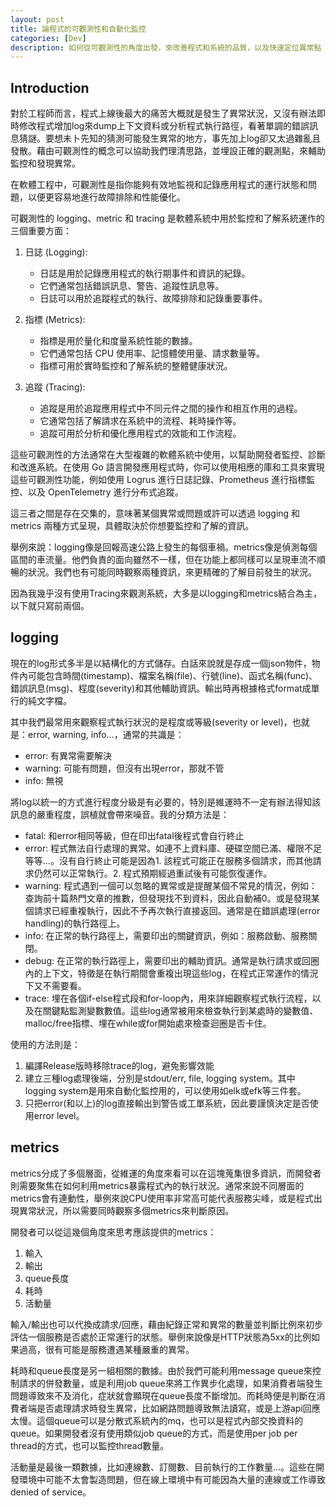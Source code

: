 ```yaml
---
layout: post
title: 論程式的可觀測性和自動化監控
categories: [Dev]
description: 如何從可觀測性的角度出發，來改善程式和系統的品質，以及快速定位異常點
---
```


## Introduction

對於工程師而言，程式上線後最大的痛苦大概就是發生了異常狀況，又沒有辦法即時修改程式增加log來dump上下文資料或分析程式執行路徑，看著單調的錯誤訊息猜謎。要想未卜先知的猜測可能發生異常的地方，事先加上log卻又太過雜亂且發散。藉由可觀測性的概念可以協助我們理清思路，並埋設正確的觀測點，來輔助監控和發現異常。

在軟體工程中，可觀測性是指你能夠有效地監視和記錄應用程式的運行狀態和問題，以便更容易地進行故障排除和性能優化。

可觀測性的 logging、metric 和 tracing 是軟體系統中用於監控和了解系統運作的三個重要方面：

1. 日誌 (Logging):
   - 日誌是用於記錄應用程式的執行期事件和資訊的紀錄。
   - 它們通常包括錯誤訊息、警告、追蹤性訊息等。
   - 日誌可以用於追蹤程式的執行、故障排除和記錄重要事件。

2. 指標 (Metrics):
   - 指標是用於量化和度量系統性能的數據。
   - 它們通常包括 CPU 使用率、記憶體使用量、請求數量等。
   - 指標可用於實時監控和了解系統的整體健康狀況。

3. 追蹤 (Tracing):
   - 追蹤是用於追蹤應用程式中不同元件之間的操作和相互作用的過程。
   - 它通常包括了解請求在系統中的流程、耗時操作等。
   - 追蹤可用於分析和優化應用程式的效能和工作流程。

這些可觀測性的方法通常在大型複雜的軟體系統中使用，以幫助開發者監控、診斷和改進系統。在使用 Go 語言開發應用程式時，你可以使用相應的庫和工具來實現這些可觀測性功能，例如使用 Logrus 進行日誌記錄、Prometheus 進行指標監控、以及 OpenTelemetry 進行分布式追蹤。

這三者之間是存在交集的，意味著某個異常或問題或許可以透過 logging 和 metrics 兩種方式呈現，具體取決於你想要監控和了解的資訊。

舉例來說：logging像是回報高速公路上發生的每個車禍。metrics像是偵測每個區間的車流量。他們負責的面向雖然不一樣，但在功能上都同樣可以呈現車流不順暢的狀況。我們也有可能同時觀察兩種資訊，來更精確的了解目前發生的狀況。

因為我幾乎沒有使用Tracing來觀測系統，大多是以logging和metrics結合為主，以下就只寫前兩個。

## logging

現在的log形式多半是以結構化的方式儲存。白話來說就是存成一個json物件，物件內可能包含時間(timestamp)、檔案名稱(file)、行號(line)、函式名稱(func)、錯誤訊息(msg)、程度(severity)和其他輔助資訊。輸出時再根據格式format成單行的純文字檔。

其中我們最常用來觀察程式執行狀況的是程度或等級(severity or level)，也就是：error, warning, info...，通常的共識是：

- error: 有異常需要解決
- warning: 可能有問題，但沒有出現error，那就不管
- info: 無視

將log以統一的方式進行程度分級是有必要的，特別是維運時不一定有辦法得知該訊息的嚴重程度，誤植就會帶來噪音。我的分類方法是：

- fatal: 和error相同等級，但在印出fatal後程式會自行終止
- error: 程式無法自行處理的異常。如連不上資料庫、硬碟空間已滿、權限不足等等...。沒有自行終止可能是因為1. 該程式可能正在服務多個請求，而其他請求仍然可以正常執行。2. 程式預期經過重試後有可能恢復運作。
- warning: 程式遇到一個可以忽略的異常或是提醒某個不常見的情況，例如：查詢前十篇熱門文章的推數，但發現找不到資料，因此自動補0。或是發現某個請求已經重複執行，因此不予再次執行直接返回。通常是在錯誤處理(error handling)的執行路徑上。
- info: 在正常的執行路徑上，需要印出的關鍵資訊，例如：服務啟動、服務關閉。
- debug: 在正常的執行路徑上，需要印出的輔助資訊。通常是執行請求或回圈內的上下文，特徵是在執行期間會重複出現這些log，在程式正常運作的情況下又不需要看。
- trace: 埋在各個if-else程式段和for-loop內，用來詳細觀察程式執行流程，以及在關鍵點監測變數數值。這些log通常被用來檢查執行到某處時的變數值、malloc/free指標、埋在while或for開始處來檢查迴圈是否卡住。

使用的方法則是：

1. 編譯Release版時移除trace的log，避免影響效能
2. 建立三種log處理後端，分別是stdout/err, file, logging system。其中logging system是用來自動化監控用的，可以使用如elk或efk等三件套。
3. 只把error(和以上)的log直接輸出到警告或工單系統，因此要謹慎決定是否使用error level。

## metrics

metrics分成了多個層面，從維運的角度來看可以在這塊蒐集很多資訊，而開發者則需要聚焦在如何利用metrics暴露程式內的執行狀況。通常來說不同層面的metrics會有連動性，舉例來說CPU使用率非常高可能代表服務尖峰，或是程式出現異常狀況，所以需要同時觀察多個metrics來判斷原因。

開發者可以從這幾個角度來思考應該提供的metrics：

1. 輸入
2. 輸出
3. queue長度
4. 耗時
5. 活動量

輸入/輸出也可以代換成請求/回應，藉由紀錄正常和異常的數量並判斷比例來初步評估一個服務是否處於正常運行的狀態。舉例來說像是HTTP狀態為5xx的比例如果過高，很有可能是服務遭遇某種嚴重的異常。

耗時和queue長度是另一組相關的數據。由於我們可能利用message queue來控制請求的併發數量，或是利用job queue來將工作異步化處理，如果消費者端發生問題導致來不及消化，症狀就會顯現在queue長度不斷增加。而耗時便是判斷在消費者端是否處理請求時發生異常，比如網路問題導致無法讀寫，或是上游api回應太慢。這個queue可以是分散式系統內的mq，也可以是程式內部交換資料的queue。如果開發者沒有使用類似job queue的方式，而是使用per job per thread的方式，也可以監控thread數量。

活動量是最後一類數據，比如連線數、訂閱數、目前執行的工作數量...。這些在開發環境中可能不太會製造問題，但在線上環境中有可能因為大量的連線或工作導致denied of service。
